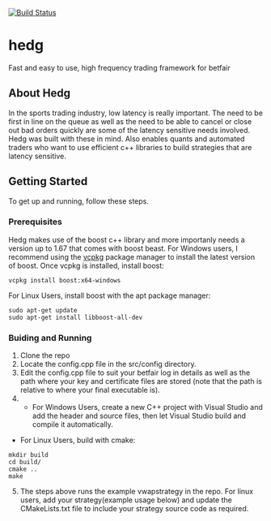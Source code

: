 [![Build Status](https://app.travis-ci.com/tosinalagbe/hedg.svg?branch=main)](https://app.travis-ci.com/tosinalagbe/hedg)

# hedg
Fast and easy to use, high frequency trading framework for betfair

<!-- ABOUT THE PROJECT -->
## About Hedg
In the sports trading industry, low latency is really important. The need to be first in line on the queue as well as the need to be able to cancel or close out bad orders quickly are some of the latency sensitive needs involved. Hedg was built with these in mind. Also enables quants and automated traders who want to use efficient c++ libraries to build strategies that are latency sensitive.

<!-- GETTING STARTED -->
## Getting Started
To get up and running, follow these steps.

### Prerequisites
Hedg makes use of the boost c++ library and more importanly needs a version up to 1.67 that comes with boost beast.
For Windows users, I recommend using the [vcpkg](https://github.com/microsoft/vcpkg#quick-start-windows) package manager to install the latest version of boost. Once vcpkg is installed, install boost:
```
vcpkg install boost:x64-windows
```
For Linux Users, install boost with the apt package manager:
```
sudo apt-get update
sudo apt-get install libboost-all-dev
```

### Buiding and Running
1. Clone the repo
2. Locate the config.cpp file in the src/config directory.
3. Edit the config.cpp file to suit your betfair log in details as well as the path where your key and certificate files are stored (note that the path is relative to where your final executable is).
4. - For Windows Users, create a new C++ project with Visual Studio and add the header and source files, then let Visual Studio build and compile it automatically.
 - For Linux Users, build with cmake:
  ```
  mkdir build
  cd build/
  cmake ..
  make
  ```
5. The steps above runs the example vwapstrategy in the repo. For linux users, add your strategy(example usage below) and update the CMakeLists.txt file to include your strategy source code as required.








